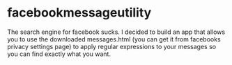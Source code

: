 facebookmessageutility
======================

The search engine for facebook sucks. I decided to build an app that allows you to use the downloaded messages.html (you can get it from facebooks privacy settings page) to apply regular expressions to your messages so you can find exactly what you want.